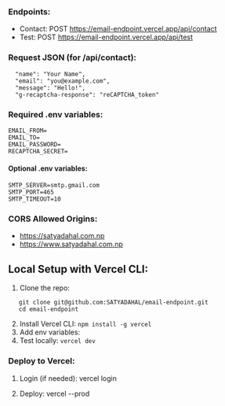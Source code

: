 
### Endpoints:
- Contact: POST https://email-endpoint.vercel.app/api/contact
- Test:    POST https://email-endpoint.vercel.app/api/test

### Request JSON (for /api/contact):
```env
  "name": "Your Name",
  "email": "you@example.com",
  "message": "Hello!",
  "g-recaptcha-response": "reCAPTCHA_token"
```
### Required .env variables:
```env
EMAIL_FROM=
EMAIL_TO=
EMAIL_PASSWORD=
RECAPTCHA_SECRET=
```
#### Optional .env variables:
```env
SMTP_SERVER=smtp.gmail.com
SMTP_PORT=465
SMTP_TIMEOUT=10
```
### CORS Allowed Origins:
- https://satyadahal.com.np
- https://www.satyadahal.com.np

## Local Setup with Vercel CLI:
1. Clone the repo:
```
   git clone git@github.com:SATYADAHAL/email-endpoint.git
   cd email-endpoint
```

2. Install Vercel CLI:
   ```npm install -g vercel```
3. Add env variables:
4. Test locally:
   ```vercel dev```

### Deploy to Vercel:
1. Login (if needed):
   vercel login

2. Deploy:
   vercel --prod
